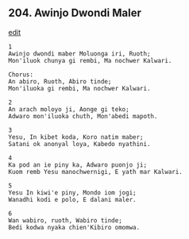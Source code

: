 
## 204.  Awinjo Dwondi Maler
[edit](https://docs.google.com/document/d/1T_9oPyg8f4mVW2gpHMPN7uNH%2D6oXcR3s/edit?mode=html)



    1
    Awinjo dwondi maber Moluonga iri, Ruoth;
    Mon'iluok chunya gi rembi, Ma nochwer Kalwari.

    Chorus:
    An abiro, Ruoth, Abiro tinde;
    Mon'iluoka gi rembi, Ma nochwer Kalwari.

    2
    An arach moloyo ji, Aonge gi teko;
    Adwaro mon'iluoka chuth, Mon'abedi mapoth.

    3
    Yesu, In kibet koda, Koro natim maber;
    Satani ok anonyal loya, Kabedo nyathini.

    4
    Ka pod an ie piny ka, Adwaro puonjo ji;
    Kuom remb Yesu manochwernigi, E yath mar Kalwari.

    5
    Yesu In kiwi'e piny, Mondo iom jogi;
    Wanadhi kodi e polo, E dalani maler.

    6
    Wan wabiro, ruoth, Wabiro tinde;
    Bedi kodwa nyaka chien'Kibiro omomwa.

